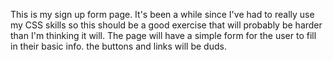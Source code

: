 This is my sign up form page.  It's been a while since I've had to really use my CSS skills 
so this should be a good exercise that will probably be harder than I'm thinking it will.
The page will have a simple form for the user to fill in their basic info. the buttons and 
links will be duds.